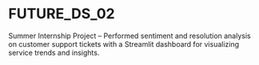 # FUTURE_DS_02
Summer Internship Project – Performed sentiment and resolution analysis on customer support tickets with a Streamlit dashboard for visualizing service trends and insights.
